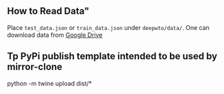 ## How to Read Data"
Place `test_data.json` or `train_data.json` under `deepwto/data/`.
One can download data from  [Google Drive](https://drive.google.com/drive/u/2/folders/1BpwYLqSBXxSgv8cmItwbohIkfebJr3lX)

## Tp PyPi publish template intended to be used by mirror-clone 
python -m twine upload dist/*
